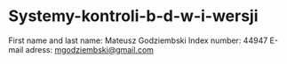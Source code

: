 # Systemy-kontroli-b-d-w-i-wersji
First name and last name: Mateusz Godziembski
Index number: 44947
E-mail adress: mgodziembski@gmail.com
